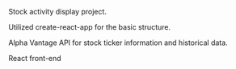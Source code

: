 Stock activity display project.

Utilized create-react-app for the basic structure. 

Alpha Vantage API for stock ticker information and historical data.

React front-end

